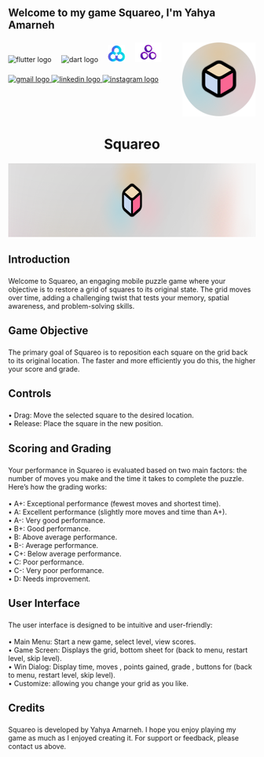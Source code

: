 <h2 align="left">Welcome to my game Squareo, I'm Yahya Amarneh</h2>

###

<img align="right" height="150" src="assets/icon/squareo_bg.png"  />

###

<div align="left">
  <img src="https://cdn.jsdelivr.net/gh/devicons/devicon/icons/flutter/flutter-original.svg" height="30" alt="flutter logo"  />
  <img width="12" />
  <img src="https://cdn.jsdelivr.net/gh/devicons/devicon/icons/dart/dart-original.svg" height="30" alt="dart logo"  />
  <img width="12" />
  <img src="assets/icon/hive.png" height="35" alt="hive logo"  />
  <img width="12" />
  <img src="assets/icon/getx.png" height="40" alt="getX logo"  />
</div>

###

<div align="left">
  <a href="mailto:yahya.amarneh73@gmail.com">
  <img src="https://img.shields.io/static/v1?message=Gmail&logo=gmail&label=&color=D14836&logoColor=white&labelColor=&style=for-the-badge" height="35" alt="gmail logo"  />
  </a>
  <a href="https://www.linkedin.com/in/yahya-amarneh-315528229/">
  <img src="https://img.shields.io/static/v1?message=LinkedIn&logo=linkedin&label=&color=0077B5&logoColor=white&labelColor=&style=for-the-badge" height="35" alt="linkedin logo"  />
  </a>
  <a href="https://www.instagram.com/yahyaamarneh_/">
  <img src="https://img.shields.io/static/v1?message=Instagram&logo=instagram&label=&color=E4405F&logoColor=white&labelColor=&style=for-the-badge" height="35" alt="instagram logo"  />
  </a>
</div>

###

<br clear="both">

<h1 align="center">Squareo</h1>

###

<div align="center">
  <img height="150" src="assets/icon/squareo_profile_2.png"  />
</div>

###

<h2 align="left">Introduction</h2>

###

<p align="left">Welcome to Squareo, an engaging mobile puzzle game where your objective is to restore a grid of squares to its original state. The grid moves over time, adding a challenging twist that tests your memory, spatial awareness, and problem-solving skills.</p>

###

<h2 align="left">Game Objective</h2>

###

<p align="left">The primary goal of Squareo is to reposition each square on the grid back to its original location. The faster and more efficiently you do this, the higher your score and grade.</p>

###

<h2 align="left">Controls</h2>

###

<p align="left">• Drag: Move the selected square to the desired location.<br>• Release: Place the square in the new position.</p>

###

<h2 align="left">Scoring and Grading</h2>

###

<p align="left">Your performance in Squareo is evaluated based on two main factors: the number of moves you make and the time it takes to complete the puzzle. Here’s how the grading works:<br><br>• A+: Exceptional performance (fewest moves and shortest time).<br>• A: Excellent performance (slightly more moves and time than A+).<br>• A-: Very good performance.<br>• B+: Good performance.<br>• B: Above average performance.<br>• B-: Average performance.<br>• C+: Below average performance.<br>• C: Poor performance.<br>• C-: Very poor performance. <br>• D: Needs improvement.</p>

###

<h2 align="left">User Interface</h2>

###

<p align="left">The user interface is designed to be intuitive and user-friendly:<br><br>• Main Menu: Start a new game, select level,  view scores.<br>• Game Screen: Displays the grid, bottom sheet for (back to menu, restart level, skip level).<br>• Win Dialog: Display time, moves , points gained, grade , buttons for (back to menu, restart level, skip level).<br>• Customize: allowing you change your grid as you like.</p>

###

<h2 align="left">Credits</h2>

###

<p align="left">Squareo is developed by Yahya Amarneh. I hope you enjoy playing my game as much as I enjoyed creating it. For support or feedback, please contact us above.</p>

###
